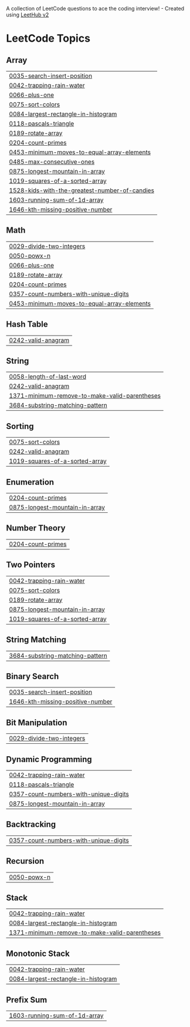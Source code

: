 A collection of LeetCode questions to ace the coding interview! - Created using [LeetHub v2](https://github.com/arunbhardwaj/LeetHub-2.0)
<!---LeetCode Topics Start-->
# LeetCode Topics
## Array
|  |
| ------- |
| [0035-search-insert-position](https://github.com/Aadithya2201/Leetcode/tree/master/0035-search-insert-position) |
| [0042-trapping-rain-water](https://github.com/Aadithya2201/Leetcode/tree/master/0042-trapping-rain-water) |
| [0066-plus-one](https://github.com/Aadithya2201/Leetcode/tree/master/0066-plus-one) |
| [0075-sort-colors](https://github.com/Aadithya2201/Leetcode/tree/master/0075-sort-colors) |
| [0084-largest-rectangle-in-histogram](https://github.com/Aadithya2201/Leetcode/tree/master/0084-largest-rectangle-in-histogram) |
| [0118-pascals-triangle](https://github.com/Aadithya2201/Leetcode/tree/master/0118-pascals-triangle) |
| [0189-rotate-array](https://github.com/Aadithya2201/Leetcode/tree/master/0189-rotate-array) |
| [0204-count-primes](https://github.com/Aadithya2201/Leetcode/tree/master/0204-count-primes) |
| [0453-minimum-moves-to-equal-array-elements](https://github.com/Aadithya2201/Leetcode/tree/master/0453-minimum-moves-to-equal-array-elements) |
| [0485-max-consecutive-ones](https://github.com/Aadithya2201/Leetcode/tree/master/0485-max-consecutive-ones) |
| [0875-longest-mountain-in-array](https://github.com/Aadithya2201/Leetcode/tree/master/0875-longest-mountain-in-array) |
| [1019-squares-of-a-sorted-array](https://github.com/Aadithya2201/Leetcode/tree/master/1019-squares-of-a-sorted-array) |
| [1528-kids-with-the-greatest-number-of-candies](https://github.com/Aadithya2201/Leetcode/tree/master/1528-kids-with-the-greatest-number-of-candies) |
| [1603-running-sum-of-1d-array](https://github.com/Aadithya2201/Leetcode/tree/master/1603-running-sum-of-1d-array) |
| [1646-kth-missing-positive-number](https://github.com/Aadithya2201/Leetcode/tree/master/1646-kth-missing-positive-number) |
## Math
|  |
| ------- |
| [0029-divide-two-integers](https://github.com/Aadithya2201/Leetcode/tree/master/0029-divide-two-integers) |
| [0050-powx-n](https://github.com/Aadithya2201/Leetcode/tree/master/0050-powx-n) |
| [0066-plus-one](https://github.com/Aadithya2201/Leetcode/tree/master/0066-plus-one) |
| [0189-rotate-array](https://github.com/Aadithya2201/Leetcode/tree/master/0189-rotate-array) |
| [0204-count-primes](https://github.com/Aadithya2201/Leetcode/tree/master/0204-count-primes) |
| [0357-count-numbers-with-unique-digits](https://github.com/Aadithya2201/Leetcode/tree/master/0357-count-numbers-with-unique-digits) |
| [0453-minimum-moves-to-equal-array-elements](https://github.com/Aadithya2201/Leetcode/tree/master/0453-minimum-moves-to-equal-array-elements) |
## Hash Table
|  |
| ------- |
| [0242-valid-anagram](https://github.com/Aadithya2201/Leetcode/tree/master/0242-valid-anagram) |
## String
|  |
| ------- |
| [0058-length-of-last-word](https://github.com/Aadithya2201/Leetcode/tree/master/0058-length-of-last-word) |
| [0242-valid-anagram](https://github.com/Aadithya2201/Leetcode/tree/master/0242-valid-anagram) |
| [1371-minimum-remove-to-make-valid-parentheses](https://github.com/Aadithya2201/Leetcode/tree/master/1371-minimum-remove-to-make-valid-parentheses) |
| [3684-substring-matching-pattern](https://github.com/Aadithya2201/Leetcode/tree/master/3684-substring-matching-pattern) |
## Sorting
|  |
| ------- |
| [0075-sort-colors](https://github.com/Aadithya2201/Leetcode/tree/master/0075-sort-colors) |
| [0242-valid-anagram](https://github.com/Aadithya2201/Leetcode/tree/master/0242-valid-anagram) |
| [1019-squares-of-a-sorted-array](https://github.com/Aadithya2201/Leetcode/tree/master/1019-squares-of-a-sorted-array) |
## Enumeration
|  |
| ------- |
| [0204-count-primes](https://github.com/Aadithya2201/Leetcode/tree/master/0204-count-primes) |
| [0875-longest-mountain-in-array](https://github.com/Aadithya2201/Leetcode/tree/master/0875-longest-mountain-in-array) |
## Number Theory
|  |
| ------- |
| [0204-count-primes](https://github.com/Aadithya2201/Leetcode/tree/master/0204-count-primes) |
## Two Pointers
|  |
| ------- |
| [0042-trapping-rain-water](https://github.com/Aadithya2201/Leetcode/tree/master/0042-trapping-rain-water) |
| [0075-sort-colors](https://github.com/Aadithya2201/Leetcode/tree/master/0075-sort-colors) |
| [0189-rotate-array](https://github.com/Aadithya2201/Leetcode/tree/master/0189-rotate-array) |
| [0875-longest-mountain-in-array](https://github.com/Aadithya2201/Leetcode/tree/master/0875-longest-mountain-in-array) |
| [1019-squares-of-a-sorted-array](https://github.com/Aadithya2201/Leetcode/tree/master/1019-squares-of-a-sorted-array) |
## String Matching
|  |
| ------- |
| [3684-substring-matching-pattern](https://github.com/Aadithya2201/Leetcode/tree/master/3684-substring-matching-pattern) |
## Binary Search
|  |
| ------- |
| [0035-search-insert-position](https://github.com/Aadithya2201/Leetcode/tree/master/0035-search-insert-position) |
| [1646-kth-missing-positive-number](https://github.com/Aadithya2201/Leetcode/tree/master/1646-kth-missing-positive-number) |
## Bit Manipulation
|  |
| ------- |
| [0029-divide-two-integers](https://github.com/Aadithya2201/Leetcode/tree/master/0029-divide-two-integers) |
## Dynamic Programming
|  |
| ------- |
| [0042-trapping-rain-water](https://github.com/Aadithya2201/Leetcode/tree/master/0042-trapping-rain-water) |
| [0118-pascals-triangle](https://github.com/Aadithya2201/Leetcode/tree/master/0118-pascals-triangle) |
| [0357-count-numbers-with-unique-digits](https://github.com/Aadithya2201/Leetcode/tree/master/0357-count-numbers-with-unique-digits) |
| [0875-longest-mountain-in-array](https://github.com/Aadithya2201/Leetcode/tree/master/0875-longest-mountain-in-array) |
## Backtracking
|  |
| ------- |
| [0357-count-numbers-with-unique-digits](https://github.com/Aadithya2201/Leetcode/tree/master/0357-count-numbers-with-unique-digits) |
## Recursion
|  |
| ------- |
| [0050-powx-n](https://github.com/Aadithya2201/Leetcode/tree/master/0050-powx-n) |
## Stack
|  |
| ------- |
| [0042-trapping-rain-water](https://github.com/Aadithya2201/Leetcode/tree/master/0042-trapping-rain-water) |
| [0084-largest-rectangle-in-histogram](https://github.com/Aadithya2201/Leetcode/tree/master/0084-largest-rectangle-in-histogram) |
| [1371-minimum-remove-to-make-valid-parentheses](https://github.com/Aadithya2201/Leetcode/tree/master/1371-minimum-remove-to-make-valid-parentheses) |
## Monotonic Stack
|  |
| ------- |
| [0042-trapping-rain-water](https://github.com/Aadithya2201/Leetcode/tree/master/0042-trapping-rain-water) |
| [0084-largest-rectangle-in-histogram](https://github.com/Aadithya2201/Leetcode/tree/master/0084-largest-rectangle-in-histogram) |
## Prefix Sum
|  |
| ------- |
| [1603-running-sum-of-1d-array](https://github.com/Aadithya2201/Leetcode/tree/master/1603-running-sum-of-1d-array) |
<!---LeetCode Topics End-->
